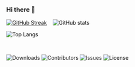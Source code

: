 ### Hi there 👋

<!--
**musagenius345/musagenius345** is a ✨ _special_ ✨ repository because its `README.md` (this file) appears on your GitHub profile.

Here are some ideas to get you started:

- 🔭 I’m currently working on ...
- 🌱 I’m currently learning ...
- 👯 I’m looking to collaborate on ...
- 🤔 I’m looking for help with ...
- 💬 Ask me about ...
- 📫 How to reach me: ...
- 😄 Pronouns: ...
- ⚡ Fun fact: ...
-->

<span align="center" style="display: flex; gap: 1rem;">[![GitHub Streak](https://readme-streak-stats-ruddy.vercel.app?user=musagenius345&theme=highcontrast&border_radius=5&sideNums=A0D5DC&background=45%2CAB8834%2C5210C0)](https://git.io/streak-stats)
![GitHub stats](https://github-readme-stats.vercel.app/api?username=musagenius345&show_icons=true&theme=radical)</span>
</span>

![Top Langs](https://github-readme-stats.vercel.app/api/top-langs/?username=musagenius345&hide_progress=true&theme=radical)

<br/>
<p align="center">

![Downloads](https://img.shields.io/github/downloads/musagenius345/musagenius345/total) 
![Contributors](https://img.shields.io/github/contributors/musagenius345/musagenius345?color=dark-green) 
![Issues](https://img.shields.io/github/issues/musagenius345/musagenius345) 
![License](https://img.shields.io/github/license/musagenius345/musagenius345)
</p>


